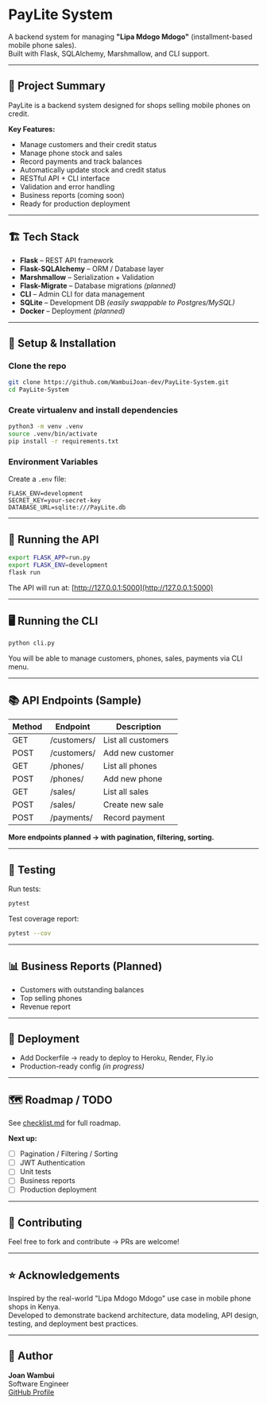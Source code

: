 
# PayLite System

A backend system for managing **"Lipa Mdogo Mdogo"** (installment-based mobile phone sales).  
Built with Flask, SQLAlchemy, Marshmallow, and CLI support.

---

## 📌 Project Summary

PayLite is a backend system designed for shops selling mobile phones on credit.

**Key Features:**

- Manage customers and their credit status
- Manage phone stock and sales
- Record payments and track balances
- Automatically update stock and credit status
- RESTful API + CLI interface
- Validation and error handling
- Business reports (coming soon)
- Ready for production deployment

---

## 🏗️ Tech Stack

- **Flask** – REST API framework  
- **Flask-SQLAlchemy** – ORM / Database layer  
- **Marshmallow** – Serialization + Validation  
- **Flask-Migrate** – Database migrations *(planned)*  
- **CLI** – Admin CLI for data management  
- **SQLite** – Development DB *(easily swappable to Postgres/MySQL)*  
- **Docker** – Deployment *(planned)*  

---

## 🚀 Setup & Installation

### Clone the repo

```bash
git clone https://github.com/WambuiJoan-dev/PayLite-System.git
cd PayLite-System
```

### Create virtualenv and install dependencies

```bash
python3 -m venv .venv
source .venv/bin/activate
pip install -r requirements.txt
```

### Environment Variables

Create a `.env` file:

```env
FLASK_ENV=development
SECRET_KEY=your-secret-key
DATABASE_URL=sqlite:///PayLite.db
```

---

## 🏃 Running the API

```bash
export FLASK_APP=run.py
export FLASK_ENV=development
flask run
```

The API will run at: [http://127.0.0.1:5000](http://127.0.0.1:5000)

---

## 🖥️ Running the CLI

```bash
python cli.py
```

You will be able to manage customers, phones, sales, payments via CLI menu.

---

## 📚 API Endpoints (Sample)

| Method | Endpoint      | Description              |
|--------|---------------|--------------------------|
| GET    | /customers/   | List all customers       |
| POST   | /customers/   | Add new customer         |
| GET    | /phones/      | List all phones          |
| POST   | /phones/      | Add new phone            |
| GET    | /sales/       | List all sales           |
| POST   | /sales/       | Create new sale          |
| POST   | /payments/    | Record payment           |

**More endpoints planned → with pagination, filtering, sorting.**

---

## 🧪 Testing

Run tests:

```bash
pytest
```

Test coverage report:

```bash
pytest --cov
```

---

## 📊 Business Reports (Planned)

- Customers with outstanding balances
- Top selling phones
- Revenue report

---

## 🚢 Deployment

- Add Dockerfile → ready to deploy to Heroku, Render, Fly.io
- Production-ready config *(in progress)*

---

## 🗺️ Roadmap / TODO

See [checklist.md](./checklist.md) for full roadmap.

**Next up:**

- [ ] Pagination / Filtering / Sorting
- [ ] JWT Authentication
- [ ] Unit tests
- [ ] Business reports
- [ ] Production deployment

---

## 🤝 Contributing

Feel free to fork and contribute → PRs are welcome!

---

## ⭐ Acknowledgements

Inspired by the real-world "Lipa Mdogo Mdogo" use case in mobile phone shops in Kenya.  
Developed to demonstrate backend architecture, data modeling, API design, testing, and deployment best practices.

---

## 👤 Author

**Joan Wambui**  
Software Engineer  
[GitHub Profile](https://github.com/WambuiJoan-dev)